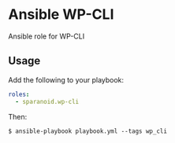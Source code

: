 # Ansible WP-CLI

Ansible role for WP-CLI

## Usage

Add the following to your playbook:

```yaml
roles:
  - sparanoid.wp-cli
```

Then:

```shell
$ ansible-playbook playbook.yml --tags wp_cli
```
